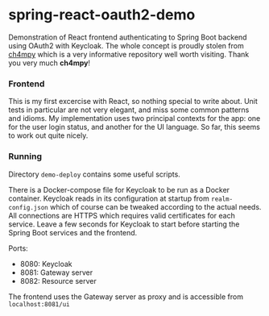 # spring-react-oauth2-demo
Demonstration of React frontend authenticating to Spring Boot backend using OAuth2 with Keycloak.
The whole concept is proudly stolen from [ch4mpy](https://github.com/ch4mpy/spring-addons) 
which is a very informative repository well worth visiting. Thank you very much **ch4mpy**!

### Frontend
This is my first excercise with React, so nothing special to write about. 
Unit tests in particular are not very elegant, and miss some common patterns and idioms.
My implementation uses two principal contexts for the app: one for the user login status, and another for the UI language.
So far, this seems to work out quite nicely.

### Running
Directory `demo-deploy` contains some useful scripts. 

There is a Docker-compose file for Keycloak to be run as a Docker container.
Keycloak reads in its configuration at startup from `realm-config.json` which of course can be tweaked according to the actual needs.
All connections are HTTPS which requires valid certificates for each service. 
Leave a few seconds for Keycloak to start before starting the Spring Boot services and the frontend.

Ports:
- 8080: Keycloak
- 8081: Gateway server
- 8082: Resource server

The frontend uses the Gateway server as proxy and is accessible from `localhost:8081/ui`

